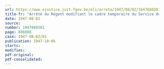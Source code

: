 ```yaml
---
url: https://www.ejustice.just.fgov.be/eli/arrete/1947/08/02/1947080201/justel
title-fr: "Arrêté du Régent modifiant le cadre temporaire du Service de l'impôt sur le capital"
date: 1947-08-02
source:
number: 1947080201
page: 888888
case: 1947-08-02/01
publication: 1947-10-06
starts:
modifies:
pdf-original:
pdf-consolidated:
---
```


